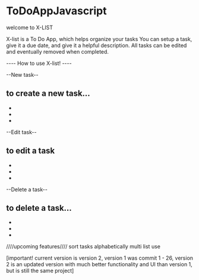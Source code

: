 # ToDoAppJavascript
 
welcome to X-LIST   

X-list is a To Do App, which helps organize your tasks You can setup a task, give it a due date, and give it a helpful description. All tasks can be edited and eventually removed when completed.

---- How to use X-list! ----

--New task--

to create a new task...
-
-
-
-

--Edit task--

to edit a task
-
-
-
-

--Delete a task--

to delete a task...
-
-
-
-

////upcoming features////
sort tasks alphabetically
multi list use

[important! current version is version 2, version 1 was commit 1 - 26, version 2 is an updated version with much better functionality and UI than version 1, but is still the same project]